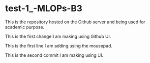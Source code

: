 # test-1_-MLOPs-B3
This is the repository hosted on the Github server and being used for academic purpose.

This is the first change I am making using Github UI.

This is the first line I am adding using the mousepad.

This is the second commit I am making using UI.
